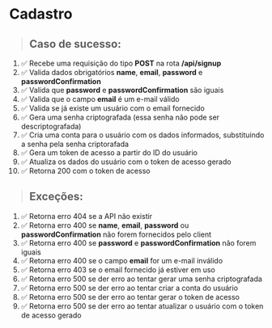 # Cadastro

> ## Caso de sucesso:
 1. ✅ Recebe uma requisição do tipo **POST** na rota **/api/signup**
 2. ✅ Valida dados obrigatórios **name**, **email**, **password** e **passwordConfirmation**
 3. ✅ Valida que **password** e **passwordConfirmation** são iguais
 4. ✅ Valida que o campo **email** é um e-mail válido
 5. ✅ Valida se já existe um usuário com o email fornecido
 6. ✅ Gera uma senha criptografada (essa senha não pode ser descriptografada)
 7. ✅ Cria uma conta para o usuário com os dados informados, substituindo a senha pela senha criptorafada
 8. ✅ Gera um token de acesso a partir do ID do usuário
 9. ✅ Atualiza os dados do usuário com o token de acesso gerado
10. ✅  Retorna 200 com o token de acesso
> ## Exceções:
 1. ✅ Retorna erro 404 se a API não existir
 2. ✅ Retorna erro 400 se **name**, **email**, **password** ou **passwordConfirmation** não forem fornecidos pelo client
 3. ✅ Retorna erro 400 se **password** e **passwordConfirmation** não forem iguais
 4. ✅ Retorna erro 400 se o campo **email** for um e-mail inválido
 5. ✅ Retorna erro 403 se o email fornecido já estiver em uso
 6. ✅ Retorna erro 500 se der erro ao tentar gerar uma senha criptografada
 7. ✅ Retorna erro 500 se der erro ao tentar criar a conta do usuário
 8. ✅ Retorna erro 500 se der erro ao tentar gerar o token de acesso
 9. ✅ Retorna erro 500 se der erro ao tentar atualizar o usuário com o token de acesso gerado